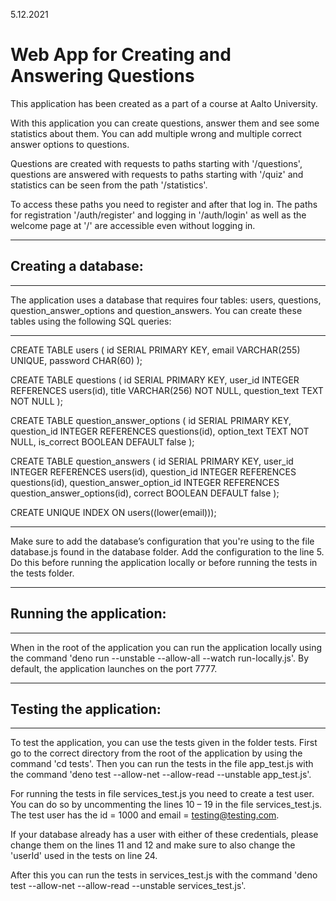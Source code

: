 5.12.2021

# Web App for Creating and Answering Questions

This application has been created as a part of a course at Aalto University.

With this application you can create questions, answer them
and see some statistics about them.
You can add multiple wrong and multiple correct answer options to questions.

Questions are created with requests to paths starting with '/questions',
questions are answered with requests to paths starting with '/quiz'
and statistics can be seen from the path '/statistics'.

To access these paths you need to register and after that log in.
The paths for registration '/auth/register' and logging in '/auth/login'
as well as the welcome page at '/' are accessible even without logging in.



-------------------------------------------------------------------------------
## Creating a database:
-------------------------------------------------------------------------------

The application uses a database that requires four tables:
users, questions, question_answer_options and question_answers.
You can create these tables using the following SQL queries:

***

CREATE TABLE users (
  id SERIAL PRIMARY KEY,
  email VARCHAR(255) UNIQUE,
  password CHAR(60)
);

CREATE TABLE questions (
  id SERIAL PRIMARY KEY,
  user_id INTEGER REFERENCES users(id),
  title VARCHAR(256) NOT NULL,
  question_text TEXT NOT NULL
);

CREATE TABLE question_answer_options (
  id SERIAL PRIMARY KEY,
  question_id INTEGER REFERENCES questions(id),
  option_text TEXT NOT NULL,
  is_correct BOOLEAN DEFAULT false
);

CREATE TABLE question_answers (
  id SERIAL PRIMARY KEY,
  user_id INTEGER REFERENCES users(id),
  question_id INTEGER REFERENCES questions(id),
  question_answer_option_id INTEGER REFERENCES question_answer_options(id),
  correct BOOLEAN DEFAULT false
);

CREATE UNIQUE INDEX ON users((lower(email)));

***

Make sure to add the database’s configuration that you're using
to the file database.js found in the database folder.
Add the configuration to the line 5.
Do this before running the application locally
or before running the tests in the tests folder.



-------------------------------------------------------------------------------
## Running the application:
-------------------------------------------------------------------------------

When in the root of the application
you can run the application locally using the command
'deno run --unstable --allow-all --watch run-locally.js'.
By default, the application launches on the port 7777.



-------------------------------------------------------------------------------
## Testing the application:
-------------------------------------------------------------------------------

To test the application, you can use the tests given in the folder tests.
First go to the correct directory from the root of the application
by using the command 'cd tests'.
Then you can run the tests in the file app_test.js with the command
'deno test --allow-net --allow-read --unstable app_test.js'.


For running the tests in file services_test.js you need to create a test user.
You can do so by uncommenting the lines 10 – 19 in the file services_test.js.
The test user has the id = 1000 and email = testing@testing.com.

If your database already has a user with either of these credentials,
please change them on the lines 11 and 12
and make sure to also change the 'userId' used in the tests on line 24.

After this you can run the tests in services_test.js with the command
'deno test --allow-net --allow-read --unstable services_test.js'.
